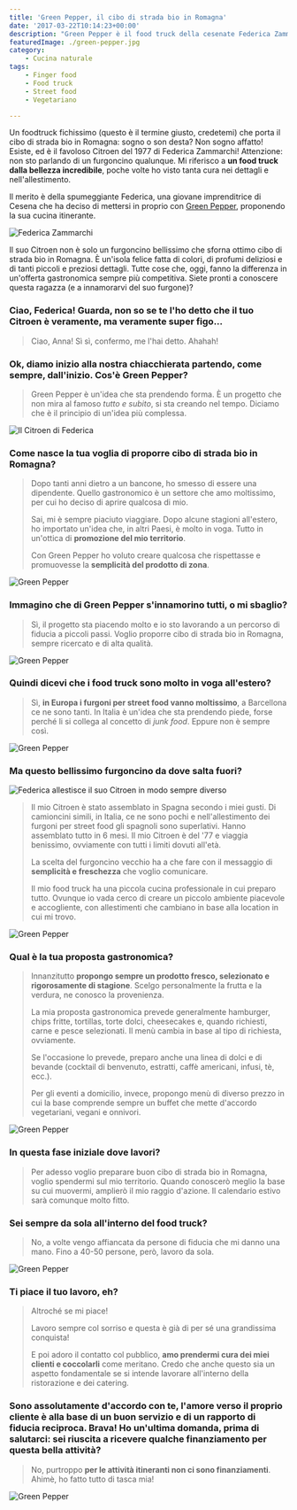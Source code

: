 ```yaml
---
title: 'Green Pepper, il cibo di strada bio in Romagna'
date: '2017-03-22T10:14:23+00:00'
description: "Green Pepper è il food truck della cesenate Federica Zammarchi che, con tutta la sua passione, porta il cibo di strada bio in Romagna."
featuredImage: ./green-pepper.jpg
category:
    - Cucina naturale
tags:
    - Finger food
    - Food truck
    - Street food
    - Vegetariano

---
```


Un foodtruck fichissimo (questo è il termine giusto, credetemi) che porta il cibo di strada bio in Romagna: sogno o son desta?
Non sogno affatto! Esiste, ed è il favoloso Citroen del 1977 di Federica Zammarchi!
Attenzione: non sto parlando di un furgoncino qualunque. Mi riferisco a **un food truck dalla bellezza incredibile**, poche volte ho visto tanta cura nei dettagli e nell'allestimento.

Il merito è della spumeggiante Federica, una giovane imprenditrice di Cesena che ha deciso di mettersi in proprio con [Green Pepper](https://www.facebook.com/greenpepperfoodtruck/), proponendo la sua cucina itinerante.

![Federica Zammarchi](./federica.jpg)

Il suo Citroen non è solo un furgoncino bellissimo che sforna ottimo cibo di strada bio in Romagna. È un'isola felice fatta di colori, di profumi deliziosi e di tanti piccoli e preziosi dettagli. Tutte cose che, oggi, fanno la differenza in un'offerta gastronomica sempre più competitiva.
Siete pronti a conoscere questa ragazza (e a innamorarvi del suo furgone)?

### Ciao, Federica! Guarda, non so se te l'ho detto che il tuo Citroen è veramente, ma veramente super figo...

> Ciao, Anna! Sì sì, confermo, me l'hai detto. Ahahah!

### Ok, diamo inizio alla nostra chiacchierata partendo, come sempre, dall'inizio. Cos'è Green Pepper?

> Green Pepper è un'idea che sta prendendo forma. È un progetto che non mira al famoso *tutto e subito*, si sta creando nel tempo. Diciamo che è il principio di un'idea più complessa.

![Il Citroen di Federica](./green-pepper-2.jpg)

### Come nasce la tua voglia di proporre cibo di strada bio in Romagna?

> Dopo tanti anni dietro a un bancone, ho smesso di essere una dipendente. Quello gastronomico è un settore che amo moltissimo, per cui ho deciso di aprire qualcosa di mio.
>
> Sai, mi è sempre piaciuto viaggiare. Dopo alcune stagioni all'estero, ho importato un'idea che, in altri Paesi, è molto in voga. Tutto in un'ottica di **promozione del mio territorio**.
>
> Con Green Pepper ho voluto creare qualcosa che rispettasse e promuovesse la **semplicità del prodotto di zona**.

![Green Pepper](./green-pepper-f6.jpg)

### Immagino che di Green Pepper s'innamorino tutti, o mi sbaglio?

> Sì, il progetto sta piacendo molto e io sto lavorando a un percorso di fiducia a piccoli passi. Voglio proporre cibo di strada bio in Romagna, sempre ricercato e di alta qualità.

![Green Pepper](./green-pepper-f7.jpg)

### Quindi dicevi che i food truck sono molto in voga all'estero?

> Sì, **in Europa i furgoni per street food vanno moltissimo**, a Barcellona ce ne sono tanti. In Italia è un'idea che sta prendendo piede, forse perché li si collega al concetto di *junk food*. Eppure non è sempre così.

![Green Pepper](./green-pepper-f8.jpg)

### Ma questo bellissimo furgoncino da dove salta fuori?

![Federica allestisce il suo Citroen in modo sempre diverso](./green-pepper-3.jpg)

> Il mio Citroen è stato assemblato in Spagna secondo i miei gusti. Di camioncini simili, in Italia, ce ne sono pochi e nell'allestimento dei furgoni per street food gli spagnoli sono superlativi. Hanno assemblato tutto in 6 mesi. Il mio Citroen è del '77 e viaggia benissimo, ovviamente con tutti i limiti dovuti all'età.
>
> La scelta del furgoncino vecchio ha a che fare con il messaggio di **semplicità e freschezza** che voglio comunicare.
>
> Il mio food truck ha una piccola cucina professionale in cui preparo tutto. Ovunque io vada cerco di creare un piccolo ambiente piacevole e accogliente, con allestimenti che cambiano in base alla location in cui mi trovo.

![Green Pepper](./green-pepper-f1.jpg)

### Qual è la tua proposta gastronomica?

> Innanzitutto **propongo sempre un prodotto fresco, selezionato e rigorosamente di stagione**. Scelgo personalmente la frutta e la verdura, ne conosco la provenienza.
>
> La mia proposta gastronomica prevede generalmente hamburger, chips fritte, tortillas, torte dolci, cheesecakes e, quando richiesti, carne e pesce selezionati. Il menù cambia in base al tipo di richiesta, ovviamente.
>
> Se l'occasione lo prevede, preparo anche una linea di dolci e di bevande (cocktail di benvenuto, estratti, caffè americani, infusi, tè, ecc.).
>
> Per gli eventi a domicilio, invece, propongo menù di diverso prezzo in cui la base comprende sempre un buffet che mette d'accordo vegetariani, vegani e onnivori.

![Green Pepper](./green-pepper-f3.jpg)

### In questa fase iniziale dove lavori?

> Per adesso voglio preparare buon cibo di strada bio in Romagna, voglio spendermi sul mio territorio. Quando conoscerò meglio la base su cui muovermi, amplierò il mio raggio d'azione. Il calendario estivo sarà comunque molto fitto.

### Sei sempre da sola all'interno del food truck?

> No, a volte vengo affiancata da persone di fiducia che mi danno una mano. Fino a 40-50 persone, però, lavoro da sola.

![Green Pepper](./green-pepper-f4.jpg)

### Ti piace il tuo lavoro, eh?

> Altroché se mi piace!
>
> Lavoro sempre col sorriso e questa è già di per sé una grandissima conquista!
>
> E poi adoro il contatto col pubblico, **amo prendermi cura dei miei clienti e coccolarli** come meritano. Credo che anche questo sia un aspetto fondamentale se si intende lavorare all'interno della ristorazione e dei catering.

### Sono assolutamente d'accordo con te, l'amore verso il proprio cliente è alla base di un buon servizio e di un rapporto di fiducia reciproca. Brava! Ho un'ultima domanda, prima di salutarci: sei riuscita a ricevere qualche finanziamento per questa bella attività?

> No, purtroppo **per le attività itineranti non ci sono finanziamenti**. Ahimè, ho fatto tutto di tasca mia!

![Green Pepper](./green-pepper-f5.jpg)

